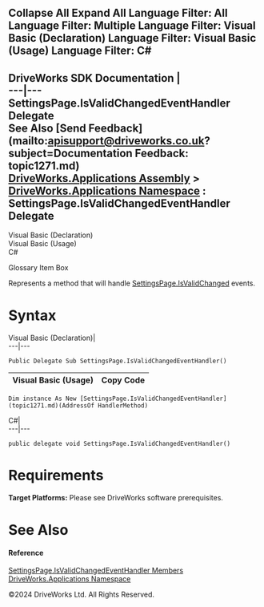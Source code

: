       

 Collapse All Expand All  Language Filter: All  Language Filter: Multiple  Language Filter: Visual Basic (Declaration) Language Filter: Visual Basic (Usage) Language Filter: C#  
---  
DriveWorks SDK Documentation  |   
---|---  
SettingsPage.IsValidChangedEventHandler Delegate   
See Also [Send Feedback](mailto:apisupport@driveworks.co.uk?subject=Documentation Feedback: topic1271.md)  
[DriveWorks.Applications Assembly](topic13.md) > [DriveWorks.Applications Namespace](topic16.md) : SettingsPage.IsValidChangedEventHandler Delegate  
---  
  
Visual Basic (Declaration)    
Visual Basic (Usage)    
C# 

Glossary Item Box

Represents a method that will handle [SettingsPage.IsValidChanged](topic958.md) events. 

# Syntax

Visual Basic (Declaration)|   
---|---  
      
    
    Public Delegate Sub SettingsPage.IsValidChangedEventHandler()   
  
Visual Basic (Usage)| Copy Code  
---|---  
      
    
    Dim instance As New [SettingsPage.IsValidChangedEventHandler](topic1271.md)(AddressOf HandlerMethod)  
  
C#|   
---|---  
      
    
    public delegate void SettingsPage.IsValidChangedEventHandler()  
  
# Requirements

**Target Platforms:** Please see DriveWorks software prerequisites.

# See Also

#### Reference

[SettingsPage.IsValidChangedEventHandler Members](topic1271.md)   
[DriveWorks.Applications Namespace](topic16.md)

©2024 DriveWorks Ltd. All Rights Reserved.
